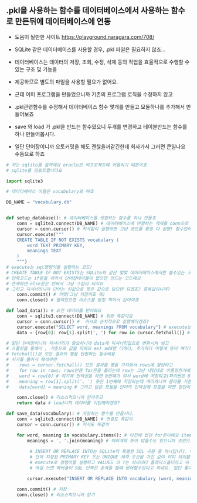 ## .pkl을 사용하는 함수를 데이터베이스에서 사용하는 함수로 만든뒤에 데이터베이스에 연동
- 도움이 될만한 사이트
https://playground.naragara.com/708/

- SQLite 같은 데이터베이스를 사용할 경우, .pkl 파일은 필요하지 않죠...
- 데이터베이스는 데이터의 저장, 조회, 수정, 삭제 등의 작업을 효율적으로 수행할 수 있는 구조 및 기능을
- 제공하므로 별도의 파일을 사용할 필요가 없어요.
- 근데 이미 프로그램을 만들었으니까 기존의 프로그램 로직을 수정하지 않고
- .pkl관련함수를 수정해서 데이터베이스 함수 몇개를 만들고 모듈하나를 추가해서 만들어보죠
- save 와 load 가 .pkl을 만드는 함수였으니 두개를 변경하고 테이블만드는 함수를 하나 만들어봅시다.
- 일단 단어장이니까 오토커밋을 해도 괜찮을꺼같긴한데 회사가서 그러면 큰일나요 수동으로 하죠
  
```python
# 저는 sqlite를 쓸꺼에요 oracle은 빅프로젝트에 어울리기 때문이죠
# sqlite를 임포트합니다요

import sqlite3

# 데이터베이스 이름은 vocabulary로 하죠

DB_NAME = "vocabulary.db"
```
```python

def setup_database(): # 데이터베이스를 셋업하는 함수를 하나 만들죠
    conn = sqlite3.connect(DB_NAME) # 데이터베이스에 연결하는 객체를 conn으로 , DB_NAME은 파일이름변수에요
    cursor = conn.cursor() # 커서없이 실행하면 그냥 코드를 왕창 다 실행! 할수있어요 그러면 망하는거에요
    cursor.execute("""
    CREATE TABLE IF NOT EXISTS vocabulary (
        word TEXT PRIMARY KEY,
        meanings TEXT
    )
    """)
# execute는 sql명령어를 실행하는 코드!
# CREATE TABLE IF NOT EXISTS는 SQLite와 같은 몇몇 데이터베이스에서만 쓸수있는 코드에요
# 안쪽코드는 if문을 섞어서 단어장테이블이 없으면 만드는 코드에요
# 존재하면 else문은 안써서 그냥 스킵이 되지요
# 그리고 딕셔너리니까 단어는 키값으로 뜻은 값으로 담으면 되겠죠? 중복값이니까?
    conn.commit() # 커밋(그냥 저장이죠 뭐)
    conn.close() # 열려있으면 리소스를 왕창 먹어서 닫아야죠

```
```python
def load_data(): # 요건 데이터를 받아와요
    conn = sqlite3.connect(DB_NAME) # 위랑 똑같아요
    cursor = conn.cursor() #  커서로 순차적으로 실행해야겠죠?
    cursor.execute("SELECT word, meanings FROM vocabulary") # execute는 실행하는 코드고 select로 vocabulary테이블에서 word열과 meaning열을 가져와요
    data = {row[0]: row[1].split(', ') for row in cursor.fetchall()} # 요 코드는 해석하자면

# 일단 단어장이니까 딕셔너리가 필요하니까 data에 딕셔너리값으로 변환시켜 넣고
# 스플릿을 통해서 , 기준으로 값을 따와요 ex) add면 더하다, 추가하다 이렇게 뜻이 여러개니까
# fetchall()은 모든 결과의 행을 반환하는 함수에용
# 저거를 풀어서 해석하면
#    rows = cursor.fetchall() 모든 결과를 행을 가져와서 rows에 할당하고
#    for row in rows: rows만큼 for문을 돌리는데 row는 그냥 내맘대로 이름정한거에요 
#    word = row[0] # 여기에 인덱싱을 하면 0번째가 되서 word에 저장되고(파이썬은 0부터 끝-1까지니까)
#    meaning = row[1].split(', ') 뜻은 1번째에 저장되는데 여러개니까 콤마를 기준으로 스플릿해서 일단 담습니다. 기본으로 리스트에 담기니까 그냥 넣으면 되요
#    data[word] = meaning # 그리고 담은 뜻들을 단어의 인덱싱에 포함을 하면 한단어에 여러개의 뜻이 담기게 됩니다. 

    conn.close() # 리소스먹으니까 닫아주고
    return data # load니까 데이터를 리턴해야겠죠?
```
```python
def save_data(vocabulary): # 저장하는 함수를 만듭시다.
    conn = sqlite3.connect(DB_NAME) # 연결도 똑같이
    cursor = conn.cursor() # 커서도 똑같이

    for word, meaning in vocabulary.items(): # 이전에 썼던 for문이에요 items()는 get()과 다르게 키, 값 다 가져올수있어요
        meanings = ', '.join(meaning) # 여러개의 뜻이 있을수도 있으니까 조인으로 콤마를 기준삼아서 뜻을 옆에다가 붙인변수를 meanings라고 할까요?
           
         # INSERT OR REPLACE INTO는 SQLite의 특별한 SQL 구문 중 하나입니다. 이 구문은 주어진 데이터를 테이블에 삽입하려고 시도하며,
         # 만약 지정된 PRIMARY KEY 또는 UNIQUE 제약 조건을 가진 값이 이미 테이블에 존재하는 경우 해당 레코드를 대체한다고 하네용.
         # execute로 명령어를 실행하고 VALUES 의 ?는 파라미터 플레이스홀더라고 이 플레이스홀더는 코드에서 제공되는 값으로 대체된다고 하네요.
         # 저걸 쓰면 해커들이 SQL 인젝션 공격을 할때 방어할수있다고 하네요. 일단 좋다니까 쓰죠 뭐

        cursor.execute("INSERT OR REPLACE INTO vocabulary (word, meaning) VALUES (?, ?)", (word, meanings)) 

    conn.commit() # 저장 
    conn.close() # 리소스먹으니까 닫기
```
